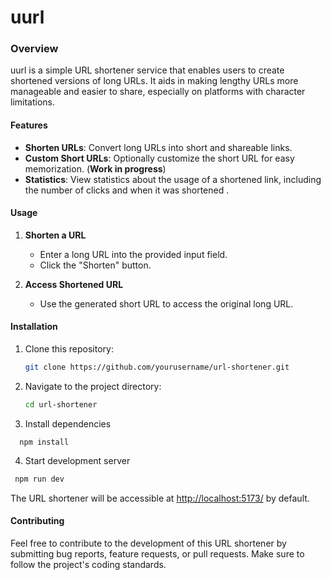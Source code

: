 # uurl

### Overview

uurl is a simple URL shortener service that enables users to create shortened versions of long URLs. It aids in making lengthy URLs more manageable and easier to share, especially on platforms with character limitations.

#### Features

- **Shorten URLs**: Convert long URLs into short and shareable links.
- **Custom Short URLs**: Optionally customize the short URL for easy memorization. (**Work in progress**)
- **Statistics**: View statistics about the usage of a shortened link, including the number of clicks and when it was shortened .

#### Usage

1. **Shorten a URL**
   - Enter a long URL into the provided input field.
   - Click the "Shorten" button.

2. **Access Shortened URL**
   - Use the generated short URL to access the original long URL.

#### Installation

1. Clone this repository:

   ```bash
   git clone https://github.com/yourusername/url-shortener.git
   ```

2. Navigate to the project directory:

   ```bash
   cd url-shortener
   ```

3. Install dependencies
 ```npm
   npm install
   ```

4. Start development server

  ```bash
   npm run dev
   ```

The URL shortener will be accessible at [http://localhost:5173/](https://website-name.com) by default.

#### Contributing

Feel free to contribute to the development of this URL shortener by submitting bug reports, feature requests, or pull requests. Make sure to follow the project's coding standards.
